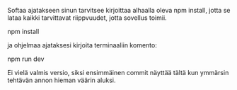 Softaa ajatakseen sinun tarvitsee kirjoittaa alhaalla oleva npm install, jotta se lataa
kaikki tarvittavat riippvuudet, jotta sovellus toimii.

npm install


ja ohjelmaa ajataksesi kirjoita terminaaliin komento:

npm run dev


Ei vielä valmis versio, siksi ensimmäinen commit näyttää tältä kun ymmärsin tehtävän annon hieman väärin aluksi.